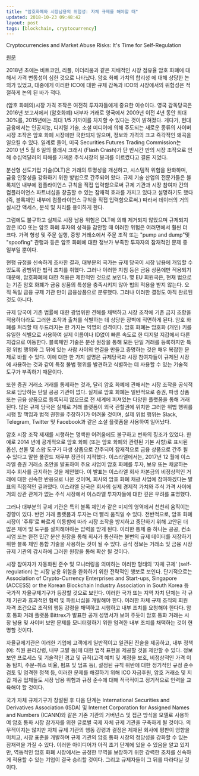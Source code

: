 ```yaml
---
title: "암호화폐와 시장남용의 위험성: 자체 규제를 해야할 때"
updated: 2018-10-23 09:48:42
layout: post
tags: [blockchain, cryptocurrency]
---
```


Cryptocurrencies and Market Abuse Risks: It's Time for Self-Regulation

[원문](https://papers.ssrn.com/sol3/papers.cfm?abstract_id=3123881)
 
2018년 초에는 비트코인, 리플, 이더리움과 같은 지배적인 시장 점유율 암호 화폐에 대해서 가격 변동성이 심한 것으로 나타났다. 암호 화폐 가치의 합리성 에 대해 상당한 논의가 있었고, 대중에게 이러한 ICO에 대한 규제 감독과 ICO의 시장에서의 위험성은 적절하게 논의 된 바가 적다.

(암호 화폐의)시장 가격 조작은 여전히 투자자들에게 중요한 이슈이다. 영국 감독당국은 2016년 보고서에서 (암호화폐) 내부자 거래로 영국에서 2009년 이전 4년 동안 최대 30%를, 2015년에는 최대 1/5 가까이를 차지할 수 있다는 것이 밝혀졌다. 게다가, 현대 금융에서는 인공지능, 디지털 기술, 소셜 미디어에 의해 주도되는 새로운 종류의 사이버 시장 조작은 암호 화폐 시장에만 국한되지 않으며, 정보와 가격의 크고 즉각적인 왜곡을 일으킬 수 있다. 일례로 들어, 미국 Securities Futures Trading Commission는 2010 년 5 월 6 일의 플래시 크래시 (Flash Crash)가 단 반시간 만의 시장 조작으로 인해 수십억달러의 피해를 가져온 주식시장의 붕괴를 이르켰다고 결론 지었다.

분산형 선도기업 기술(DLT)은 거래의 투명성을 개선하고, 시스템적 위험을 완화하며, 금융 안정성을 강화하기 위한 방법으로 간주되어 왔다.  규제 기술 산업의 전문가들은 블록체인 내부에 컴플라이언스 규칙을 직접 입력함으로써 규제 기관과 시장 참여자 간의 컴플라이언스 파트너십을 창출할 수 있는 잠재적 효과를 가지고 있다고 설명하기도 했다(즉, 블록체인 내부에 컴플라이언스 규칙을 직접 입력함으로써.) 따라서 데이터의 거의 실시간 액세스, 분석 및 처리를 용이하게 한다.

그럼에도 불구하고 실제로 시장 남용 위험은 DLT에 의해 제거되지 않았으며 규제되지 않은 ICO 또는 암호 화폐 투자의 성격을 감안할 때 이러한 위험은 여러면에서 훨씬 더 크다. 가격 형성 및 주문 실행, 중앙 거래소에서 주문 조작 또는 "pump and dump"및 "spoofing" 관행과 등은 암호 화폐에 대한 정보가 부족한 투자자의 잠재적인 문제 중 일부일 뿐이다.

현행 규정을 신속하게 조사한 결과, 대부분의 국가는 규제 당국이 시장 남용에 개입할 수 있도록 광범위한 법적 조치를 취했다. 그러나 이러한 지침 등은 금융 상품에만 적용되기 때문에, 암호화폐에 대한 적용은 제한적인 것으로 보인다. 몇 EU 회원국은, 현재 법으로는 기존 암호 화폐가 금융 상품의 특성을 충족시키지 않아 법의 적용을 받지 않는다. 오직 독일 금융 규제 기관 만이 금융상품으로 분류했다. 그러나 이러한 결정도 아직 완료된 것도 아니다.

규제 당국이 기존 법률에 대한 광범위한 견해를 채택하고 시장 조작에 기존 금지 조항을 적용하더라도 그러한 조작과 출처를 식별하는 데 상당한 장벽에 직면하게 된다. 암호 화폐를 처리할 때 두드러지는 한 가지는 익명의 성격이다. 암호 화폐는 암호화 (개인) 키를 유일한 식별으로 사용하여 실제 이름이나 ID없이 빠른 속도로 한 디지털 지갑에서 다른 지갑으로 이동한다. 블록체인 기술은 분산 원장을 통해 모든 단일 거래를 등록하지만 특정 위법 행위와 그 뒤에 있는 사람 사이의 연결을 만들고 증명하는 것은 매우 복잡한 문제로 바뀔 수 있다. 이에 대한 한 가지 설명은 규제당국과 시장 참여자들이 규제된 시장에 사용하는 것과 같이 특정 불법 행위를 발견하고 식별하는 데 사용할 수 있는 기술적 도구가 부족하기 때문이다.

또한 증권 거래소 거래를 통제하는 것과, 달리 암호 화폐에 관해서는 시장 조작을 공식적으로 담당하는 단일 공공 기관이 없다. 실제로 암호 화폐는 일반적으로 증권, 파생 상품 또는 금융 상품으로 등록되지 않으므로 전 세계에 퍼져있는 다양한 플랫폼을 통해 거래된다. 많은 규제 당국은 실제로 거래 플랫폼이 외국 관할권에 위치한 그러한 위법 행위를 시행 할 책임과 법적 권한을 주장하기가 어려울 것이며, 실제 위법 행위는 Slack, Telegram, Twitter 및 Facebook과 같은 소셜 플랫폼을 사용하여 일어났다.

암호 시장 조작 제재를 시행하는 명백한 어려움에도 불구하고 변화의 징조가 있었다. 한 예로 2014 년에 공개적으로 암호 화폐 (또는 암호 화폐와 관련된 기본 사항)로 표시된 옵션, 선물 및 스왑 도구가 파생 상품으로 간주되어 잠재적으로 금융 상품으로 간주 될 수 있다고 말한 폴란드 재무부 장관이 지적했다. 이스라엘에서는, 2017년 12 월에 이스라엘 증권 거래소 초안을 발표하여 주요 사업이 암호 화폐를 투자, 보유 또는 채굴하는 지수 회사를 금지하는 것을 제안했다. 이 발표는 이스라엘 회사 자본금의 비정상적인 거래에 대한 신속한 반응으로 나온 것이며, 회사의 암호 화폐 채광 사업에 참여하겠다는 발표의 직접적인 결과였다. 이스라엘 당국은 회사의 실제 경제적 가치와 주식 가격 사이에 거의 상관 관계가 없는 주식 시장에서 이스라엘 투자자들에 대한 깊은 우려를 표명했다.

그러나 대부분의 규제 기관은 특히 블록 체인과 같은 미지의 영역에서 천천히 움직이는 경향이 있다. 반면 거래 플랫폼과 투자는 더 빨리 움직일 수 있다. 전반적으로, 암호 화폐 시장이 '주류'로 빠르게 이동함에 따라 시장 조작을 방지하고 중단하기 위해 고안된 더 많은 제어 및 도구를 설치해야하는 압력을 받게 된다. 이러한 통제 중 하나는 공공, 컨소시엄 또는 완전 민간 분산 원장을 통해 회사가 통신하는 불변의 규제 데이터를 저장하기 위한 블록 체인 통합 기술을 사용하는 것이 될 수 있다. 공식 정보는 거래소 및 금융 시장 규제 기관의 감시하에 그러한 원장을 통해 확산 될 것이다.

시장 참여자가 자동화된 준수 및 모니터링을 의미하는 이러한 형태의 '자체 규제' (self-regulation) 는 시장 남용 위험을 완화하기 위한 전략적인 행보로 보인다. 단기적으로는 Association of Crypto-Currency Enterprises and Start-ups, Singapore (ACCESS) or the Korean Blockchain Industry Association in South Korea 등 국가적 자율규제기구가 등장할 것으로 보인다. 이러한 국가 또는 지역 자치 단체는 각 규제 기관과 효과적인 협력 및 파트너십을 개발해야 한다. 이러한 자체 규제 조직의 회원 자격 조건으로 조직의 행동 강령을 채택하고 시행하고 내부 조치를 요청해야 한다다. 암호 통화 거래 플랫폼 Bittrex가 발표한 공개 성명서가 보여 주듯이 암호 통화 거래는 시장 남용 및 사이버 보안 문제를 모니터링하기 위한 엄격한 내부 조치를 채택하는 것이 현명할 것이다.

자율규제기관은 이러한 기업에 고객에게 일반적이고 일관된 진술을 제공하고, 내부 정책(예: 직원 윤리강령, 내부 고발 등)에 대한 법적 표현을 제공할 것을 제안할 수 있다. 정보 보안 프로세스 및 기술적인 경고 및 규칙(고객 예치 및 계정을 보호, 비정상적인 가격 이동 탐지, 주문-취소 비율, 펌프 및 덤프 등), 설정된 규칙 위반에 대한 정기적인 규정 준수 검토 및 엄격한 정책 등, 이러한 문제를 해결하기 위해 ICO 자금후원, 암호 거래소 및 지갑 제공 업체들도 시장 남용 위험과 규정 준수에 대해 적극적이고 정기적으로 인력을 교육해야 할 것이다.

국가 자체 규제기구가 창설된 후 다음 단계는 International Securities and Derivatives Association (ISDA) 및 Internet Corporation for Assigned Names and Numbers (ICANN)와 같은 기존 기관의 거버넌스 및 접근 방식을 모델로 사용하여 암호 통화 시장 참가자를 위한 글로벌 국제 자체 규제 기관을 구축하게 될 것이다. 의무적이지는 않지만 자체 규제 기관의 행동 강령과 결정은 제재된 회사에 평판이 영향을 미치고, 시장 표준을 개발하며 규제 기관의 암호 통화 시장의 정당성을 강화할 수 있는 잠재력을 가질 수 있다. 이러한 아이디어가 아직 초기 단계에 있을 수 있음을 알고 있지만, 역동적인 암호 화폐 시장에서는 공정한 무역을 보장하기 위한 강력한 조치를 신속하게 적용할 수 있는 기업이 결국 승리할 것이다. 그리고 규제자들이 그 뒤를 따라다닐 것이다.

